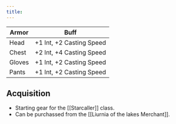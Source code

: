 ```yaml
---
title:
---
```


| Armor | Buff |
| ---- | ---- |
| Head | +1 Int, +2 Casting Speed |
| Chest | +2 Int, +4 Casting Speed  |
| Gloves | +1 Int, +2 Casting Speed |
| Pants | +1 Int, +2 Casting Speed |

## Acquisition
- Starting gear for the [[Starcaller]] class.
- Can be purchassed from the [[Liurnia of the lakes Merchant]].
